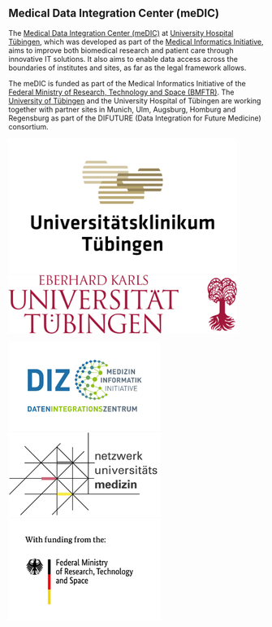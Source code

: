 ## Medical Data Integration Center (meDIC)

The [Medical Data Integration Center (meDIC)](https://www.medizin.uni-tuebingen.de/de/das-klinikum/einrichtungen/institute/informationstechnologie-und-medizininformatik/medic) at [University Hospital Tübingen](https://www.medizin.uni-tuebingen.de/en-de/startseite), which was developed as part of the [Medical Informatics Initiative](https://www.medizininformatik-initiative.de/en/start), aims to improve both biomedical research and patient care through innovative IT solutions. It also aims to enable data access across the boundaries of institutes and sites, as far as the legal framework allows.

The meDIC is funded as part of the Medical Informatics Initiative of the [Federal Ministry of Research, Technology and Space (BMFTR)](https://www.bmbf.de/DE/Home/home_node.html). The [University of Tübingen](https://uni-tuebingen.de/en/) and the University Hospital of Tübingen are working together with partner sites in Munich, Ulm, Augsburg, Homburg and Regensburg as part of the DIFUTURE (Data Integration for Future Medicine) consortium.

<img src="images/UKT-Logo_RGB_c1_l3-Schmal-gross.png" width="450"/> <img src="images/EKUT UNI Logo_v2.png" width="450"/>

<img src="images/DIZ_deutsch_RGB.jpg" width="300"/> <img src="images/NetzUniMed.jpg" width="300"/> <img src="images/BMFTR_en_DTP_CMYK_gef_durch.jpg" width="300"/>



